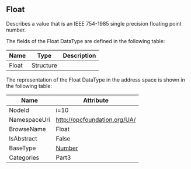 <!-- datatype -->
## Float
Describes a value that is an IEEE 754-1985 single precision floating point number.  
<!-- end of description -->
The fields of the Float DataType are defined in the following table:  

|Name|Type|Description|
|---|---|---|
|Float|Structure||

The representation of the Float DataType in the address space is shown in the following table:  

|Name|Attribute|
|---|---|
|NodeId|i=10|
|NamespaceUri|http://opcfoundation.org/UA/|
|BrowseName|Float|
|IsAbstract|False|
|BaseType|[Number](../../../Part3/DataTypes/Number/readme.md)|
|Categories|Part3|

